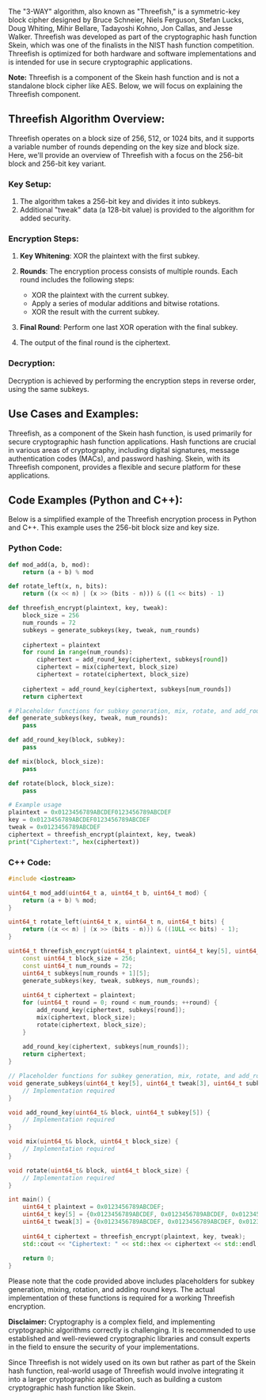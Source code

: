The "3-WAY" algorithm, also known as "Threefish," is a symmetric-key block cipher designed by Bruce Schneier, Niels Ferguson, Stefan Lucks, Doug Whiting, Mihir Bellare, Tadayoshi Kohno, Jon Callas, and Jesse Walker. Threefish was developed as part of the cryptographic hash function Skein, which was one of the finalists in the NIST hash function competition. Threefish is optimized for both hardware and software implementations and is intended for use in secure cryptographic applications.

**Note:** Threefish is a component of the Skein hash function and is not a standalone block cipher like AES. Below, we will focus on explaining the Threefish component.

## Threefish Algorithm Overview:

Threefish operates on a block size of 256, 512, or 1024 bits, and it supports a variable number of rounds depending on the key size and block size. Here, we'll provide an overview of Threefish with a focus on the 256-bit block and 256-bit key variant.

### Key Setup:
1. The algorithm takes a 256-bit key and divides it into subkeys.
2. Additional "tweak" data (a 128-bit value) is provided to the algorithm for added security.

### Encryption Steps:
1. **Key Whitening**: XOR the plaintext with the first subkey.

2. **Rounds**: The encryption process consists of multiple rounds. Each round includes the following steps:
   - XOR the plaintext with the current subkey.
   - Apply a series of modular additions and bitwise rotations.
   - XOR the result with the current subkey.

3. **Final Round**: Perform one last XOR operation with the final subkey.

4. The output of the final round is the ciphertext.

### Decryption:
Decryption is achieved by performing the encryption steps in reverse order, using the same subkeys.

## Use Cases and Examples:

Threefish, as a component of the Skein hash function, is used primarily for secure cryptographic hash function applications. Hash functions are crucial in various areas of cryptography, including digital signatures, message authentication codes (MACs), and password hashing. Skein, with its Threefish component, provides a flexible and secure platform for these applications.

## Code Examples (Python and C++):

Below is a simplified example of the Threefish encryption process in Python and C++. This example uses the 256-bit block size and key size.

### Python Code:

```python
def mod_add(a, b, mod):
    return (a + b) % mod

def rotate_left(x, n, bits):
    return ((x << n) | (x >> (bits - n))) & ((1 << bits) - 1)

def threefish_encrypt(plaintext, key, tweak):
    block_size = 256
    num_rounds = 72
    subkeys = generate_subkeys(key, tweak, num_rounds)
    
    ciphertext = plaintext
    for round in range(num_rounds):
        ciphertext = add_round_key(ciphertext, subkeys[round])
        ciphertext = mix(ciphertext, block_size)
        ciphertext = rotate(ciphertext, block_size)
    
    ciphertext = add_round_key(ciphertext, subkeys[num_rounds])
    return ciphertext

# Placeholder functions for subkey generation, mix, rotate, and add_round_key
def generate_subkeys(key, tweak, num_rounds):
    pass

def add_round_key(block, subkey):
    pass

def mix(block, block_size):
    pass

def rotate(block, block_size):
    pass

# Example usage
plaintext = 0x0123456789ABCDEF0123456789ABCDEF
key = 0x0123456789ABCDEF0123456789ABCDEF
tweak = 0x0123456789ABCDEF
ciphertext = threefish_encrypt(plaintext, key, tweak)
print("Ciphertext:", hex(ciphertext))
```

### C++ Code:

```cpp
#include <iostream>

uint64_t mod_add(uint64_t a, uint64_t b, uint64_t mod) {
    return (a + b) % mod;
}

uint64_t rotate_left(uint64_t x, uint64_t n, uint64_t bits) {
    return ((x << n) | (x >> (bits - n))) & ((1ULL << bits) - 1);
}

uint64_t threefish_encrypt(uint64_t plaintext, uint64_t key[5], uint64_t tweak[3]) {
    const uint64_t block_size = 256;
    const uint64_t num_rounds = 72;
    uint64_t subkeys[num_rounds + 1][5];
    generate_subkeys(key, tweak, subkeys, num_rounds);
    
    uint64_t ciphertext = plaintext;
    for (uint64_t round = 0; round < num_rounds; ++round) {
        add_round_key(ciphertext, subkeys[round]);
        mix(ciphertext, block_size);
        rotate(ciphertext, block_size);
    }
    
    add_round_key(ciphertext, subkeys[num_rounds]);
    return ciphertext;
}

// Placeholder functions for subkey generation, mix, rotate, and add_round_key
void generate_subkeys(uint64_t key[5], uint64_t tweak[3], uint64_t subkeys[][5], uint64_t num_rounds) {
    // Implementation required
}

void add_round_key(uint64_t& block, uint64_t subkey[5]) {
    // Implementation required
}

void mix(uint64_t& block, uint64_t block_size) {
    // Implementation required
}

void rotate(uint64_t& block, uint64_t block_size) {
    // Implementation required
}

int main() {
    uint64_t plaintext = 0x0123456789ABCDEF;
    uint64_t key[5] = {0x0123456789ABCDEF, 0x0123456789ABCDEF, 0x0123456789ABCDEF, 0x0123456789ABCDEF, 0x0123456789ABCDEF};
    uint64_t tweak[3] = {0x0123456789ABCDEF, 0x0123456789ABCDEF, 0x0123456789ABCDEF};
    
    uint64_t ciphertext = threefish_encrypt(plaintext, key, tweak);
    std::cout << "Ciphertext: " << std::hex << ciphertext << std::endl;
    
    return 0;
}
```

Please note that the code provided above includes placeholders for subkey generation, mixing, rotation, and adding round keys. The actual implementation of these functions is required for a working Threefish encryption.

**Disclaimer:** Cryptography is a complex field, and implementing cryptographic algorithms correctly is challenging. It is recommended to use established and well-reviewed cryptographic libraries and consult experts in the field to ensure the security of your implementations.

Since Threefish is not widely used on its own but rather as part of the Skein hash function, real-world usage of Threefish would involve integrating it into a larger cryptographic application, such as building a custom cryptographic hash function like Skein.
